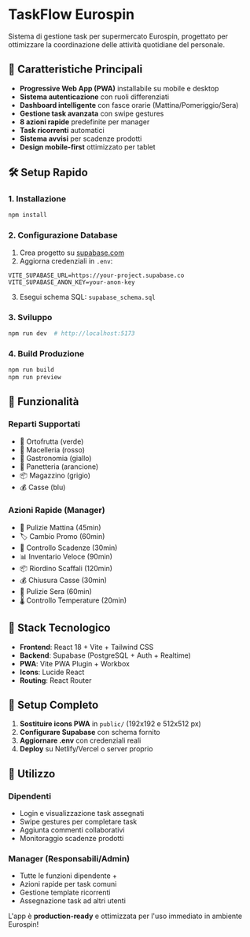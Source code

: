 # TaskFlow Eurospin

Sistema di gestione task per supermercato Eurospin, progettato per ottimizzare la coordinazione delle attività quotidiane del personale.

## 🚀 Caratteristiche Principali

- **Progressive Web App (PWA)** installabile su mobile e desktop
- **Sistema autenticazione** con ruoli differenziati  
- **Dashboard intelligente** con fasce orarie (Mattina/Pomeriggio/Sera)
- **Gestione task avanzata** con swipe gestures
- **8 azioni rapide** predefinite per manager
- **Task ricorrenti** automatici
- **Sistema avvisi** per scadenze prodotti
- **Design mobile-first** ottimizzato per tablet

## 🛠️ Setup Rapido

### 1. Installazione
```bash
npm install
```

### 2. Configurazione Database
1. Crea progetto su [supabase.com](https://supabase.com)
2. Aggiorna credenziali in `.env`:
```env
VITE_SUPABASE_URL=https://your-project.supabase.co
VITE_SUPABASE_ANON_KEY=your-anon-key
```
3. Esegui schema SQL: `supabase_schema.sql`

### 3. Sviluppo
```bash
npm run dev  # http://localhost:5173
```

### 4. Build Produzione
```bash
npm run build
npm run preview
```

## 📱 Funzionalità

### Reparti Supportati
- 🥬 Ortofrutta (verde)
- 🥩 Macelleria (rosso) 
- 🍝 Gastronomia (giallo)
- 🥖 Panetteria (arancione)
- 📦 Magazzino (grigio)
- 💰 Casse (blu)

### Azioni Rapide (Manager)
- 🧹 Pulizie Mattina (45min)
- 🏷️ Cambio Promo (60min)
- 📅 Controllo Scadenze (30min)
- 📊 Inventario Veloce (90min)
- 📦 Riordino Scaffali (120min)
- 💰 Chiusura Casse (30min)
- 🌙 Pulizie Sera (60min)
- 🌡️ Controllo Temperature (20min)

## 🔧 Stack Tecnologico

- **Frontend**: React 18 + Vite + Tailwind CSS
- **Backend**: Supabase (PostgreSQL + Auth + Realtime)
- **PWA**: Vite PWA Plugin + Workbox  
- **Icons**: Lucide React
- **Routing**: React Router

## 📝 Setup Completo

1. **Sostituire icons PWA** in `public/` (192x192 e 512x512 px)
2. **Configurare Supabase** con schema fornito
3. **Aggiornare .env** con credenziali reali
4. **Deploy** su Netlify/Vercel o server proprio

## 🎯 Utilizzo

### Dipendenti
- Login e visualizzazione task assegnati
- Swipe gestures per completare task  
- Aggiunta commenti collaborativi
- Monitoraggio scadenze prodotti

### Manager (Responsabili/Admin)
- Tutte le funzioni dipendente +
- Azioni rapide per task comuni
- Gestione template ricorrenti
- Assegnazione task ad altri utenti

L'app è **production-ready** e ottimizzata per l'uso immediato in ambiente Eurospin!
